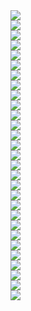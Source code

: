 ﻿<div><img src = "./images/2-2运算放大器的基本线性应用-图片-1.jpg"></div>
<div><img src = "./images/2-2运算放大器的基本线性应用-图片-2.jpg"></div>
<div><img src = "./images/2-2运算放大器的基本线性应用-图片-3.jpg"></div>
<div><img src = "./images/2-2运算放大器的基本线性应用-图片-4.jpg"></div>
<div><img src = "./images/2-2运算放大器的基本线性应用-图片-5.jpg"></div>
<div><img src = "./images/2-2运算放大器的基本线性应用-图片-6.jpg"></div>
<div><img src = "./images/2-2运算放大器的基本线性应用-图片-7.jpg"></div>
<div><img src = "./images/2-2运算放大器的基本线性应用-图片-8.jpg"></div>
<div><img src = "./images/2-2运算放大器的基本线性应用-图片-9.jpg"></div>
<div><img src = "./images/2-2运算放大器的基本线性应用-图片-10.jpg"></div>
<div><img src = "./images/2-2运算放大器的基本线性应用-图片-11.jpg"></div>
<div><img src = "./images/2-2运算放大器的基本线性应用-图片-12.jpg"></div>
<div><img src = "./images/2-2运算放大器的基本线性应用-图片-13.jpg"></div>
<div><img src = "./images/2-2运算放大器的基本线性应用-图片-14.jpg"></div>
<div><img src = "./images/2-2运算放大器的基本线性应用-图片-15.jpg"></div>
<div><img src = "./images/2-2运算放大器的基本线性应用-图片-16.jpg"></div>
<div><img src = "./images/2-2运算放大器的基本线性应用-图片-17.jpg"></div>
<div><img src = "./images/2-2运算放大器的基本线性应用-图片-18.jpg"></div>
<div><img src = "./images/2-2运算放大器的基本线性应用-图片-19.jpg"></div>
<div><img src = "./images/2-2运算放大器的基本线性应用-图片-20.jpg"></div>
<div><img src = "./images/2-2运算放大器的基本线性应用-图片-21.jpg"></div>
<div><img src = "./images/2-2运算放大器的基本线性应用-图片-22.jpg"></div>
<div><img src = "./images/2-2运算放大器的基本线性应用-图片-23.jpg"></div>
<div><img src = "./images/2-2运算放大器的基本线性应用-图片-24.jpg"></div>
<div><img src = "./images/2-2运算放大器的基本线性应用-图片-25.jpg"></div>
<div><img src = "./images/2-2运算放大器的基本线性应用-图片-26.jpg"></div>
<div><img src = "./images/2-2运算放大器的基本线性应用-图片-27.jpg"></div>
<div><img src = "./images/2-2运算放大器的基本线性应用-图片-28.jpg"></div>
<div><img src = "./images/2-2运算放大器的基本线性应用-图片-29.jpg"></div>
